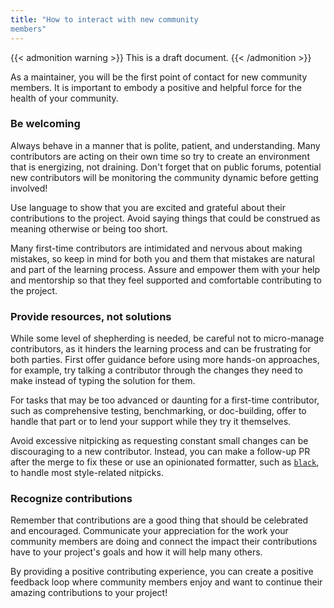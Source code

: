 ```yaml
---
title: "How to interact with new community
members"
---
```


{{< admonition warning >}}
This is a draft document.
{{< /admonition >}}

As a maintainer, you will be the first point of
contact for new community members. It is important
to embody a positive and helpful force for the
health of your community.

### Be welcoming

Always behave in a manner that is polite, patient, and understanding.
Many contributors are acting on their own time so
try to create an environment that is energizing,
not draining. Don't forget that on public forums,
potential new contributors will be monitoring
the community dynamic before getting involved!

Use language to show that you are excited and
grateful about their contributions to the project.
Avoid saying things that could be construed as
meaning otherwise or being too short.

Many first-time contributors are intimidated and
nervous about making mistakes, so keep in mind for
both you and them that mistakes are natural and
part of the learning process. Assure and empower
them with your help and mentorship so that they
feel supported and comfortable contributing to the
project.

### Provide resources, not solutions

While some level of shepherding is needed, be
careful not to micro-manage contributors, as it
hinders the learning process and can be
frustrating for both parties. First offer guidance
before using more hands-on approaches, for example,
try talking a contributor through the changes
they need to make instead of typing the solution
for them.

For tasks that may be too advanced or daunting for
a first-time contributor, such as comprehensive
testing, benchmarking, or doc-building, offer to
handle that part or to lend your support while
they try it themselves.

Avoid excessive nitpicking as requesting constant
small changes can be discouraging to a new
contributor. Instead, you can make a follow-up PR
after the merge to fix these or use an opinionated
formatter, such as
[`black`](https://github.com/psf/black), to handle
most style-related nitpicks.

### Recognize contributions

Remember that contributions are a good thing that
should be celebrated and encouraged. Communicate
your appreciation for the work your community
members are doing and connect the impact their
contributions have to your project's goals and how
it will help many others.

By providing a positive contributing experience,
you can create a positive feedback loop where
community members enjoy and want to continue their
amazing contributions to your project!
